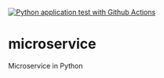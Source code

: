 [![Python application test with Github Actions](https://github.com/stimver/microservice/actions/workflows/devops.yml/badge.svg)](https://github.com/stimver/microservice/actions/workflows/devops.yml)

# microservice
Microservice in Python
